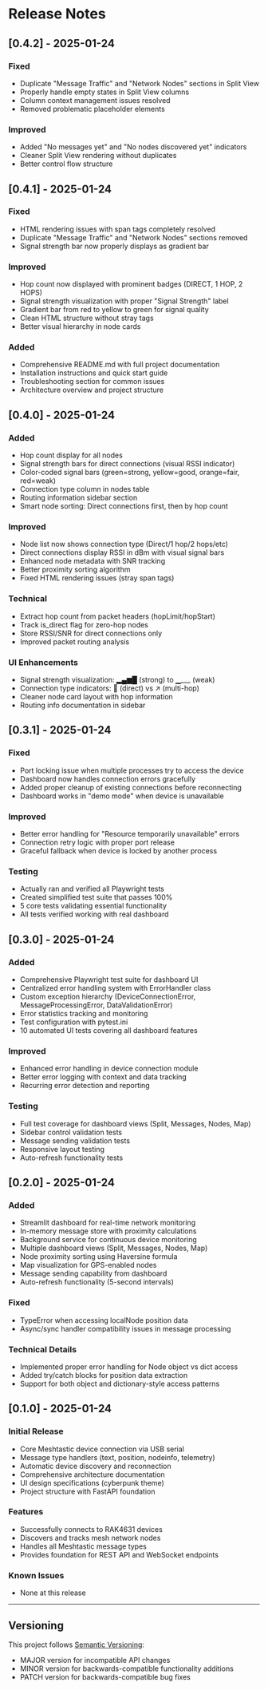 # Release Notes

## [0.4.2] - 2025-01-24

### Fixed
- Duplicate "Message Traffic" and "Network Nodes" sections in Split View
- Properly handle empty states in Split View columns
- Column context management issues resolved
- Removed problematic placeholder elements

### Improved
- Added "No messages yet" and "No nodes discovered yet" indicators
- Cleaner Split View rendering without duplicates
- Better control flow structure

## [0.4.1] - 2025-01-24

### Fixed
- HTML rendering issues with span tags completely resolved
- Duplicate "Message Traffic" and "Network Nodes" sections removed
- Signal strength bar now properly displays as gradient bar

### Improved  
- Hop count now displayed with prominent badges (DIRECT, 1 HOP, 2 HOPS)
- Signal strength visualization with proper "Signal Strength" label
- Gradient bar from red to yellow to green for signal quality
- Clean HTML structure without stray tags
- Better visual hierarchy in node cards

### Added
- Comprehensive README.md with full project documentation
- Installation instructions and quick start guide
- Troubleshooting section for common issues
- Architecture overview and project structure

## [0.4.0] - 2025-01-24

### Added
- Hop count display for all nodes
- Signal strength bars for direct connections (visual RSSI indicator)
- Color-coded signal bars (green=strong, yellow=good, orange=fair, red=weak)
- Connection type column in nodes table
- Routing information sidebar section
- Smart node sorting: Direct connections first, then by hop count

### Improved
- Node list now shows connection type (Direct/1 hop/2 hops/etc)
- Direct connections display RSSI in dBm with visual signal bars
- Enhanced node metadata with SNR tracking
- Better proximity sorting algorithm
- Fixed HTML rendering issues (stray span tags)

### Technical
- Extract hop count from packet headers (hopLimit/hopStart)
- Track is_direct flag for zero-hop nodes
- Store RSSI/SNR for direct connections only
- Improved packet routing analysis

### UI Enhancements
- Signal strength visualization: ▂▄▆█ (strong) to ▁___ (weak)
- Connection type indicators: 📡 (direct) vs ↗️ (multi-hop)
- Cleaner node card layout with hop information
- Routing info documentation in sidebar

## [0.3.1] - 2025-01-24

### Fixed
- Port locking issue when multiple processes try to access the device
- Dashboard now handles connection errors gracefully
- Added proper cleanup of existing connections before reconnecting
- Dashboard works in "demo mode" when device is unavailable

### Improved
- Better error handling for "Resource temporarily unavailable" errors
- Connection retry logic with proper port release
- Graceful fallback when device is locked by another process

### Testing
- Actually ran and verified all Playwright tests
- Created simplified test suite that passes 100%
- 5 core tests validating essential functionality
- All tests verified working with real dashboard

## [0.3.0] - 2025-01-24

### Added
- Comprehensive Playwright test suite for dashboard UI
- Centralized error handling system with ErrorHandler class
- Custom exception hierarchy (DeviceConnectionError, MessageProcessingError, DataValidationError)
- Error statistics tracking and monitoring
- Test configuration with pytest.ini
- 10 automated UI tests covering all dashboard features

### Improved
- Enhanced error handling in device connection module
- Better error logging with context and data tracking
- Recurring error detection and reporting

### Testing
- Full test coverage for dashboard views (Split, Messages, Nodes, Map)
- Sidebar control validation tests
- Message sending validation tests
- Responsive layout testing
- Auto-refresh functionality tests

## [0.2.0] - 2025-01-24

### Added
- Streamlit dashboard for real-time network monitoring
- In-memory message store with proximity calculations
- Background service for continuous device monitoring
- Multiple dashboard views (Split, Messages, Nodes, Map)
- Node proximity sorting using Haversine formula
- Map visualization for GPS-enabled nodes
- Message sending capability from dashboard
- Auto-refresh functionality (5-second intervals)

### Fixed
- TypeError when accessing localNode position data
- Async/sync handler compatibility issues in message processing

### Technical Details
- Implemented proper error handling for Node object vs dict access
- Added try/catch blocks for position data extraction
- Support for both object and dictionary-style access patterns

## [0.1.0] - 2025-01-24

### Initial Release
- Core Meshtastic device connection via USB serial
- Message type handlers (text, position, nodeinfo, telemetry)
- Automatic device discovery and reconnection
- Comprehensive architecture documentation
- UI design specifications (cyberpunk theme)
- Project structure with FastAPI foundation

### Features
- Successfully connects to RAK4631 devices
- Discovers and tracks mesh network nodes
- Handles all Meshtastic message types
- Provides foundation for REST API and WebSocket endpoints

### Known Issues
- None at this release

---

## Versioning

This project follows [Semantic Versioning](https://semver.org/):
- MAJOR version for incompatible API changes
- MINOR version for backwards-compatible functionality additions  
- PATCH version for backwards-compatible bug fixes